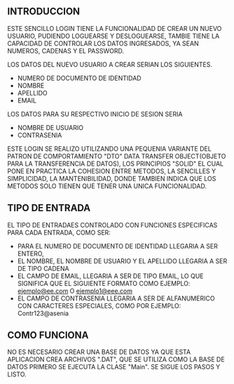 ## INTRODUCCION

ESTE SENCILLO LOGIN TIENE LA FUNCIONALIDAD DE CREAR UN NUEVO USUARIO, PUDIENDO LOGUEARSE Y DESLOGUEARSE, TAMBIE TIENE LA CAPACIDAD DE CONTROLAR LOS DATOS INGRESADOS, YA SEAN NUMEROS, CADENAS Y EL PASSWORD.

LOS DATOS DEL NUEVO USUARIO A CREAR SERIAN LOS SIGUIENTES.
* NUMERO DE DOCUMENTO DE IDENTIDAD 
* NOMBRE
* APELLIDO
* EMAIL

LOS DATOS PARA SU RESPECTIVO INICIO DE SESION SERIA

* NOMBRE DE USUARIO 
* CONTRASENIA

ESTE LOGIN SE REALIZO UTILIZANDO UNA PEQUENIA VARIANTE DEL PATRON DE COMPORTAMIENTO "DTO" DATA TRANSFER OBJECT(OBJETO PARA LA TRANSFERENCIA DE DATOS), LOS PRINCIPIOS "SOLID" EL CUAL PONE EN PRACTICA LA COHESION ENTRE METODOS, LA SENCILLES Y SIMPLICIDAD, LA MANTENIBILIDAD, DONDE TAMBIEN INDICA QUE LOS METODOS SOLO TIENEN QUE TENER UNA UNICA FUNCIONALIDAD.

## TIPO DE ENTRADA
EL TIPO DE ENTRADAES CONTROLADO CON FUNCIONES ESPECIFICAS PARA CADA ENTRADA, COMO SER:
* PARA EL NUMERO DE DOCUMENTO DE IDENTIDAD LLEGARIA A SER ENTERO,
* EL NOMBRE, EL NOMBRE DE USUARIO Y EL APELLIDO LLEGARIA A SER DE TIPO CADENA
* EL CAMPO DE EMAIL, LLEGARIA A SER DE TIPO EMAIL, LO QUE SIGNIFICA QUE EL SIGUIENTE FORMATO COMO EJEMPLO: ejemplo@ee.com O ejemplo1@eee.com
* EL CAMPO DE CONTRASENIA LLEGARIA A SER DE ALFANUMERICO CON CARACTERES ESPECIALES, COMO POR EJEMPLO: Contr123@asenia

## COMO FUNCIONA
NO ES NECESARIO CREAR UNA BASE DE DATOS YA QUE ESTA APLICACION CREA ARCHIVOS ".DAT", QUE SE UTILIZA COMO LA BASE DE DATOS
PRIMERO SE EJECUTA LA CLASE "Main".
SE SIGUE LOS PASOS Y LISTO.

